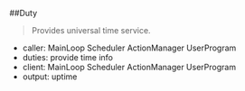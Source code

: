 ##Duty
> Provides universal time service. 

* caller: MainLoop Scheduler ActionManager UserProgram
* duties: provide time info
* client: MainLoop Scheduler ActionManager UserProgram
* output: uptime
